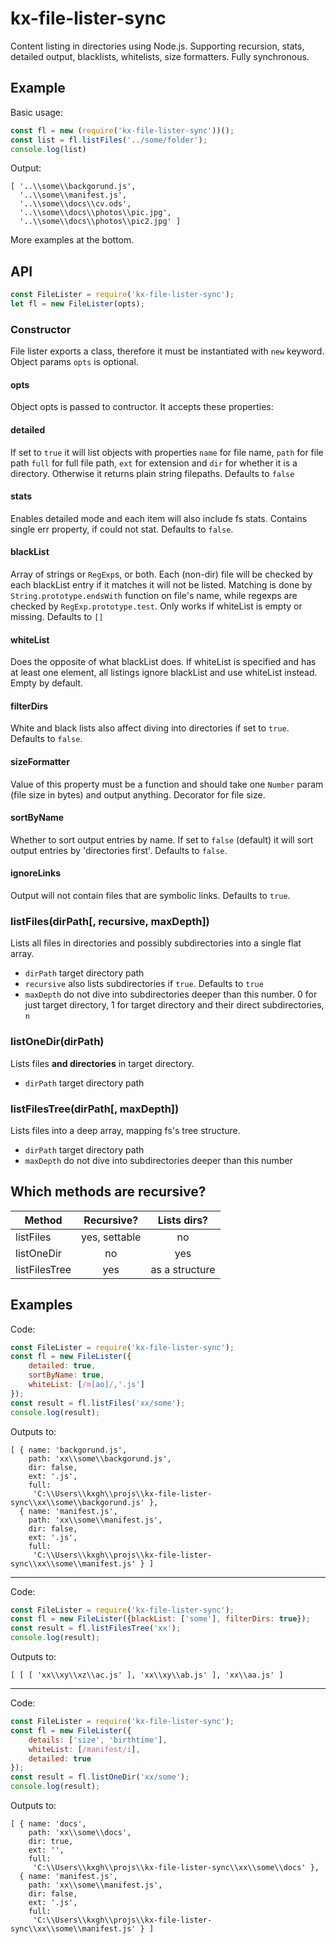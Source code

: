 # kx-file-lister-sync

Content listing in directories using Node.js. Supporting recursion, stats, detailed output, blacklists, whitelists, size formatters.
Fully synchronous.

## Example

Basic usage:

```javascript
const fl = new (require('kx-file-lister-sync'))();
const list = fl.listFiles('../some/folder');
console.log(list)
```
Output:
```
[ '..\\some\\backgorund.js',
  '..\\some\\manifest.js',
  '..\\some\\docs\\cv.ods',
  '..\\some\\docs\\photos\\pic.jpg',
  '..\\some\\docs\\photos\\pic2.jpg' ]
```

More examples at the bottom.

## API

```javascript
const FileLister = require('kx-file-lister-sync');
let fl = new FileLister(opts);
```

### Constructor

File lister exports a class, therefore it must be instantiated with ``new`` keyword. Object params ``opts`` is optional.

#### opts

Object opts is passed to contructor. It accepts these properties:

#### detailed

If set to `true` it will list objects with properties
`name` for file name,
`path` for file path
`full` for full file path,
`ext` for extension and
`dir` for whether it is a directory.
Otherwise it returns plain string filepaths. Defaults to `false`

#### stats

Enables detailed mode and each item will also include fs stats. Contains single err property, if could not stat.
Defaults to `false`.

#### blackList

Array of strings or `RegExp`s, or both. Each (non-dir) file will be checked by each blackList entry if it matches it will not be listed.
Matching is done by `String.prototype.endsWith` function on file's name, while regexps are checked by `RegExp.prototype.test`.
Only works if whiteList is empty or missing. Defaults to `[]`

#### whiteList

Does the opposite of what blackList does. If whiteList is specified and has at least one element, all listings ignore blackList
and use whiteList instead. Empty by default.

#### filterDirs

White and black lists also affect diving into directories if set to `true`. Defaults to `false`.

#### sizeFormatter

Value of this property must be a function and should take one `Number` param (file size in bytes) and output anything.
Decorator for file size.

#### sortByName

Whether to sort output entries by name. If set to `false` (default) it will sort output entries by 'directories first'.
Defaults to `false`.

#### ignoreLinks

Output will not contain files that are symbolic links. Defaults to `true`.

### listFiles(dirPath[, recursive, maxDepth])

Lists all files in directories and possibly subdirectories into a single flat array.
  * `dirPath` target directory path
  * `recursive` also lists subdirectories if `true`. Defaults to `true`
  * `maxDepth` do not dive into subdirectories deeper than this number. 0 for just target directory, 1 for target directory
  and their direct subdirectories, `n`

### listOneDir(dirPath)

Lists files **and directories** in target directory.

  * `dirPath` target directory path

### listFilesTree(dirPath[, maxDepth])

Lists files into a deep array, mapping fs's tree structure. 

  * `dirPath` target directory path
  * `maxDepth` do not dive into subdirectories deeper than this number
  
## Which methods are recursive?

| Method        | Recursive?    | Lists dirs?   |
| ------------- |:-------------:|:-------------:|
| listFiles     | yes, settable | no            |
| listOneDir    | no            | yes           |
| listFilesTree | yes           | as a structure|

  
## Examples

Code:

```javascript
const FileLister = require('kx-file-lister-sync');
const fl = new FileLister({
    detailed: true,
    sortByName: true,
    whiteList: [/m[ao]/,'.js']
});
const result = fl.listFiles('xx/some');
console.log(result);
```

Outputs to:
```
[ { name: 'backgorund.js',
    path: 'xx\\some\\backgorund.js',
    dir: false,
    ext: '.js',
    full:
     'C:\\Users\\kxgh\\projs\\kx-file-lister-sync\\xx\\some\\backgorund.js' },
  { name: 'manifest.js',
    path: 'xx\\some\\manifest.js',
    dir: false,
    ext: '.js',
    full:
     'C:\\Users\\kxgh\\projs\\kx-file-lister-sync\\xx\\some\\manifest.js' } ]
```
---

Code:

```javascript
const FileLister = require('kx-file-lister-sync');
const fl = new FileLister({blackList: ['some'], filterDirs: true});
const result = fl.listFilesTree('xx');
console.log(result);
```

Outputs to:
```
[ [ [ 'xx\\xy\\xz\\ac.js' ], 'xx\\xy\\ab.js' ], 'xx\\aa.js' ]
```
---

Code:

```javascript
const FileLister = require('kx-file-lister-sync');
const fl = new FileLister({
    details: ['size', 'birthtime'],
    whiteList: [/manifest/i],
    detailed: true
});
const result = fl.listOneDir('xx/some');
console.log(result);
```

Outputs to:

```
[ { name: 'docs',
    path: 'xx\\some\\docs',
    dir: true,
    ext: '',
    full:
     'C:\\Users\\kxgh\\projs\\kx-file-lister-sync\\xx\\some\\docs' },
  { name: 'manifest.js',
    path: 'xx\\some\\manifest.js',
    dir: false,
    ext: '.js',
    full:
     'C:\\Users\\kxgh\\projs\\kx-file-lister-sync\\xx\\some\\manifest.js' } ]
```
